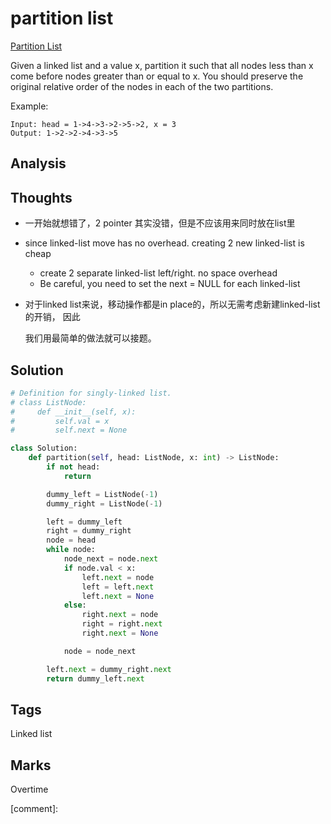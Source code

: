 # partition list

[Partition List](https://leetcode.com/problems/partition-list)

Given a linked list and a value x, partition it such that all nodes less than x come before nodes greater than or equal to x. You should preserve the original relative order of the nodes in each of the two partitions.

Example:

```text
Input: head = 1->4->3->2->5->2, x = 3
Output: 1->2->2->4->3->5
```

## Analysis

## Thoughts

* 一开始就想错了，2 pointer 其实没错，但是不应该用来同时放在list里
* since linked-list move has no overhead. creating 2 new linked-list is cheap
  * create 2 separate linked-list left/right. no space overhead
  * Be careful, you need to set the next = NULL for each linked-list
* 对于linked list来说，移动操作都是in place的，所以无需考虑新建linked-list的开销， 因此

  我们用最简单的做法就可以接题。

## Solution

```python
# Definition for singly-linked list.
# class ListNode:
#     def __init__(self, x):
#         self.val = x
#         self.next = None

class Solution:
    def partition(self, head: ListNode, x: int) -> ListNode:
        if not head:
            return 

        dummy_left = ListNode(-1)
        dummy_right = ListNode(-1)

        left = dummy_left
        right = dummy_right
        node = head
        while node:
            node_next = node.next
            if node.val < x:
                left.next = node
                left = left.next
                left.next = None
            else:
                right.next = node
                right = right.next
                right.next = None

            node = node_next

        left.next = dummy_right.next
        return dummy_left.next
```

## Tags

Linked list

## Marks

Overtime

\[comment\]:


